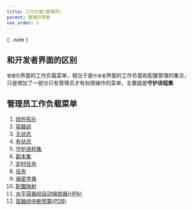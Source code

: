 ```yaml
---
title: 工作负载(管理员)
parent: 管理员界面
nav_order: 3
---
```


{: .note }

## 和开发者界面的区别

`管理员`界面的工作负载菜单，相当于是`开发者`界面的工作负载和配置管理的集合，只是增加了一部分只有管理员才有权限操作的菜单，主要就是**守护进程集**

## 管理员工作负载菜单
1. [组件拓扑](../../dev/workloads/topology)
2. [容器组](../../dev/workloads/pods)
3. [无状态](../../dev/workloads/deployments)
4. [有状态](../../dev/workloads/statefulsets)
5. [守护进程集](daemonsets)
6. [副本集](replicaset)
7. [定时任务](../../dev/workloads/cronjobs)
8. [任务](../../dev/workloads/jobs)
9. [保密字典](../../dev/configurations/secrets)
10. [配置映射](../../dev/configurations/configmaps)
11. [水平容器组自动缩放器(HPA)](../../dev/workloads/hpa)
12. [容器组中断预算(PDB)](pdb)